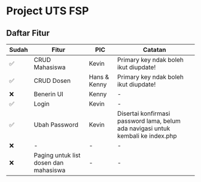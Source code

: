 # Project UTS FSP

## Daftar Fitur
|Sudah|Fitur|PIC|Catatan|
|-|-|-|-|
|✅|CRUD Mahasiswa|Kevin|Primary key ndak boleh ikut diupdate!
|✅|CRUD Dosen|Hans & Kenny|Primary key ndak boleh ikut diupdate!
|❌|Benerin UI|Kenny|-
|✅|Login|Kevin|-
|✅|Ubah Password|Kevin|Disertai konfirmasi password lama, belum ada navigasi untuk kembali ke index.php
|❌|-|-|-
|❌|Paging untuk list dosen dan mahasiswa|-|-